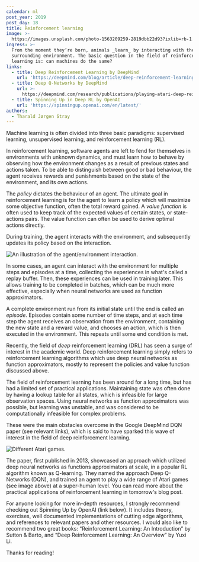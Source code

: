 ```yaml
---
calendar: ml
post_year: 2019
post_day: 18
title: Reinforcement learning
image: >-
  https://images.unsplash.com/photo-1563209259-2819dbb22d93?ixlib=rb-1.2.1&ixid=eyJhcHBfaWQiOjEyMDd9&auto=format&fit=crop&w=1100&q=60
ingress: >-
  From the moment they’re born, animals _learn_ by interacting with their
  surrounding environment. The basic question in the field of reinforcement
  learning is: can machines do the same?
links:
  - title: Deep Reinforcement Learning by DeepMind
    url: 'https://deepmind.com/blog/article/deep-reinforcement-learning'
  - title: Deep Q-Networks by DeepMind
    url: >-
      https://deepmind.com/research/publications/playing-atari-deep-reinforcement-learning
  - title: Spinning Up in Deep RL by OpenAI
    url: 'https://spinningup.openai.com/en/latest/'
authors:
  - Tharald Jørgen Stray
---
```

Machine learning is often divided into three basic paradigms: supervised learning, unsupervised learning, and reinforcement learning (RL).

In reinforcement learning, software agents are left to fend for themselves in environments with unknown dynamics, and must learn how to behave by observing how the environment changes as a result of previous states and actions taken. To be able to distinguish between good or bad behaviour, the agent receives rewards and punishments based on the state of the environment, and its own actions.

The _policy_ dictates the behaviour of an agent. The ultimate goal in reinforcement learning is for the agent to learn a policy which will maximize some objective function, often the total reward gained. A _value function_ is often used to keep track of the expected values of certain states, or state-actions pairs. The value function can often be used to derive optimal actions directly.

During training, the agent interacts with the environment, and subsequently updates its policy based on the interaction.

![An illustration of the agent/environment interaction.](https://i.ibb.co/qkwCmBR/agent-environment.png)

In some cases, an agent can interact with the environment for multiple steps and episodes at a time, collecting the experiences in what's called a replay buffer. Then, these experiences can be used in training later. This allows training to be completed in batches, which can be much more effective, especially when neural networks are used as function approximators.

A complete environment run from its initial state until the end is called an _episode_. Episodes contain some number of time steps, and at each time step the agent receives an observation from the environment, containing the new state and a reward value, and chooses an action, which is then executed in the environment. This repeats until some end condition is met.

Recently, the field of _deep_ reinforcement learning (DRL) has seen a surge of interest in the academic world. Deep reinforcement learning simply refers to reinforcement learning algorithms which use deep neural networks as function approximators, mostly to represent the policies and value function discussed above.

The field of reinforcement learning has been around for a long time, but has had a limited set of practical applications. Maintaining state was often done by having a lookup table for all states, which is infeasible for large observation spaces. Using neural networks as function approximators was possible, but learning was unstable, and was considered to be computationally infeasible for complex problems. 

These were the main obstacles overcome in the Google DeepMind DQN paper (see relevant links), which is said to have sparked this wave of interest in the field of deep reinforcement learning.

![Different Atari games.](https://i.ibb.co/3Fq28gn/atari.png)

The paper, first published in 2013, showcased an approach which utilized deep neural networks as functions approximators at scale, in a popular RL algorithm known as Q-learning. They named the approach Deep Q-Networks (DQN), and trained an agent to play a wide range of Atari games (see image above) at a super-human level. You can read more about the practical applications of reinforcement learning in tomorrow's blog post.

For anyone looking for more in-depth resources, I strongly recommend checking out Spinning Up by OpenAI (link below). It includes theory, exercises, well documented implementations of cutting edge algorithms, and references to relevant papers and other resources. I would also like to recommend two great books: “Reinforcement Learning: An Introduction” by Sutton & Barto, and “Deep Reinforcement Learning: An Overview” by Yuxi Li. 

Thanks for reading!
